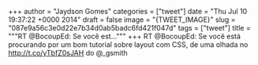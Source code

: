 
+++
author = "Jaydson Gomes"
categories = ["tweet"]
date = "Thu Jul 10 19:37:22 +0000 2014"
draft = false
image = "{TWEET_IMAGE}"
slug = "087e9a56c3e0d22e7b34d0ab5badc6fd421f047d"
tags = ["tweet"]
title = """RT @BocoupEd: Se você est..."""
+++
RT @BocoupEd: Se você está procurando por um bom tutorial sobre layout com CSS, de uma olhada no http://t.co/yTbfZ0sJAH do @_gsmith
